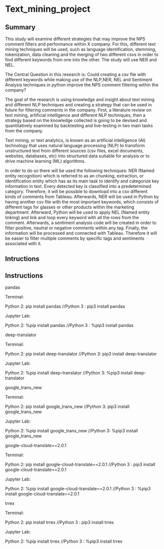 # Text_mining_project

## Summary


This study will examine different strategies that may improve the NPS comment filters and performance within X company. For this, different text mining techniques will be used, such as language identification, stemming, tokenization, data cleaning and the merging of two different csvs in order to find different keywords from one into the other. The study will use  NER and NEL. 

The Central Question in this research is: Could creating a csv file with different keywords while making use of the NLP,NER, NEL and Sentiment Analysis techniques in python improve the NPS comment filtering within the company?

The goal of the research is using knowledge and insight about text mining and different NLP techniques and creating  a strategy that can be used in future for filtering comments in the company. First, a literature review on text mining, artificial intelligence and different NLP techniques, then a strategy based on the knowledge collected is going to be devised and quantitatively examined by backtesting and live-testing in two main tasks from the company.

Text mining, or text analytics,  is known as an artificial intelligence (AI) technology that uses natural language processing (NLP) to transform unstructured text  from different sources (csv files, excel documents, websites, databases, etc) into  structured data suitable for analysis or to drive machine learning (ML) algorithms. 

In order to do so there will be used the following techniques: NER (Named entity recognition) which is referred to as an chunking, extraction, or identification entity which has as its main task to identify and categorize key information in text. Every detected key is classified into a predetermined category. Therefore, it will be possible to download into a csv different kinds of comments from Tableau. Afterwards, NER will be used in Python by having another csv file with the most important keywords, which consists of different tags for glasses or other products within the marketing department. Afterward, Python will be used to apply NEL (Named entity linking) and link and loop every keyword with all the rows from the comment. Afterwards, a sentiment analysis code will be created in order to filter positive, neutral or negative comments within any tag.  Finally, the information will be processed and connected with Tableau. Therefore it will be easier to filter multiple comments by specific tags and sentiments associated with it.


## Intructions


## Instructions

pandas

Terminal:

Python 2: pip install pandas //Python 3 : pip3 install pandas

Jupyter Lab:

Python 2: %pip install pandas //Python 3 : %pip3 install pandas

deep-translator

Terminal:

Python 2: pip install deep-translator //Python 3: pip3 install deep-translator

Jupyter Lab:

Python 2: %pip install deep-translator //Python 3: %pip3 install deep-translator


google_trans_new 

Terminal:

Python 2: pip install google_trans_new  //Python 3: pip3 install google_trans_new 

Jupyter Lab:

Python 2: %pip install google_trans_new  //Python 3: %pip3 install google_trans_new 

google-cloud-translate==2.0.1

Terminal:

Python 2: pip install google-cloud-translate==2.0.1 //Python 3 : pip3 install google-cloud-translate==2.0.1

Jupyter Lab:

Python 2: %pip install google-cloud-translate==2.0.1 //Python 3 : %pip3 install google-cloud-translate==2.0.1

trrex

Terminal:

Python 2: pip install trrex //Python 3 : pip3 install trrex

Jupyter Lab:

Python 2: %pip install trrex //Python 3 : %pip3 install trrex


